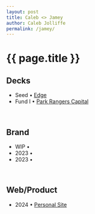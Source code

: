 ```yaml
---
layout: post
title: Caleb <> Jamey
author: Caleb Jolliffe
permalink: /jamey/
---
```


{{ page.title }}
================

## Decks
<ul class="posts">
    <li>
        <span>Seed</span>
        &bull;
        <a href="https://www.figma.com/proto/Ni7x12FC2wIM1nwbBxwSzZ/Jamey-%7C-Demos?page-id=0%3A1&type=design&node-id=1-4&viewport=383%2C278%2C0.02&t=wShndZuu0e66tiqr-1&scaling=contain" target="_blank">Edge</a>
    </li>
    <li>
        <span>Fund I</span>
        &bull;
        <a href="https://www.figma.com/proto/Ni7x12FC2wIM1nwbBxwSzZ/Jamey-%7C-Demos?page-id=10%3A22&type=design&node-id=10-25&viewport=231%2C768%2C0.05&t=2s274D4OibAV0F7r-1&scaling=contain&mode=design" target="_blank">Park Rangers Capital</a>
    </li>
</ul>
<br>

## Brand
<ul class="posts">
    <li>
        <span>WIP</span>
        &bull;
        <a href=""></a>
    </li>
    <li>
        <span>2023</span>
        &bull;
        <a href="" target="_blank"></a>
    </li>
    <li>
        <span>2023</span>
        &bull;
        <a href="" target="_blank"></a>
    </li>
</ul>
<br>

## Web/Product
<ul class="posts">
    <li>
        <span>2024</span>
        &bull;
        <a href="https://calebjolliffe.co" target="_blank">Personal Site</a>
    </li>
</ul>
